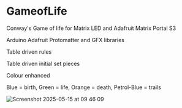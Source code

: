 # GameofLife
Conway's Game of life for Matrix LED and Adafruit Matrix Portal S3

Arduino
Adafruit Protomatter and GFX libraries

Table driven rules

Table driven initial set pieces

Colour enhanced

Blue = birth, Green = life, Orange = death, Petrol-Blue = trails

![Screenshot 2025-05-15 at 09 46 09](https://github.com/user-attachments/assets/8dc49c3b-cdf5-4f6b-88a2-bed34a4aeff8)
